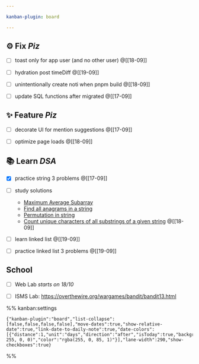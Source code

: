 ```yaml
---

kanban-plugin: board

---
```


## ⚙️ Fix _Piz_

- [ ] toast only for app user (and no other user) @[[18-09]]
- [ ] hydration post timeDiff @[[19-09]]
- [ ] unintentionally create noti when pnpm build @[[18-09]]
- [ ] update SQL functions after migrated @[[17-09]]


## ✨ Feature _Piz_

- [ ] decorate UI for mention suggestions @[[17-09]]
- [ ] optimize page loads @[[18-09]]


## 📚 Learn _DSA_

- [x] practice string 3 problems @[[17-09]]
- [ ] study solutions
	- [Maximum Average Subarray]([average](https://leetcode.com/problems/maximum-average-subarray-i/description/))
	- [Find all anagrams in a string](https://leetcode.com/problems/find-all-anagrams-in-a-string/description/)
	- [Permutation in string](https://leetcode.com/problems/permutation-in-string/description/?envType=list&envId=xlep8di5)
	- [Count unique characters of all substrings of a given string](https://leetcode.com/problems/count-unique-characters-of-all-substrings-of-a-given-string/description/?envType=list&envId=xlep8di5) @[[18-09]]
- [ ] learn linked list @[[19-09]]
- [ ] practice linked list 3 problems @[[19-09]]


## School

- [ ] Web Lab _starts on 18/10_
- [ ] ISMS Lab: https://overthewire.org/wargames/bandit/bandit13.html




%% kanban:settings
```
{"kanban-plugin":"board","list-collapse":[false,false,false,false],"move-dates":true,"show-relative-date":true,"link-date-to-daily-note":true,"date-colors":[{"distance":1,"unit":"days","direction":"after","isToday":true,"backgroundColor":"rgba(110, 255, 0, 0)","color":"rgba(255, 0, 85, 1)"}],"lane-width":290,"show-checkboxes":true}
```
%%